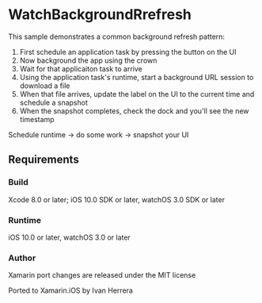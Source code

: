 WatchBackgroundRrefresh
=======================

This sample demonstrates a common background refresh pattern:

1.  First schedule an application task by pressing the button on the UI
2.  Now background the app using the crown
3.  Wait for that applicaiton task to arrive
4.  Using the application task's runtime, start a background URL session to download a file
5.  When that file arrives, update the label on the UI to the current time and schedule a snapshot
6.  When the snapshot completes, check the dock and you'll see the new timestamp

Schedule runtime -> do some work -> snapshot your UI

## Requirements

### Build

Xcode 8.0 or later; iOS 10.0 SDK or later, watchOS 3.0 SDK or later

### Runtime

iOS 10.0 or later, watchOS 3.0 or later

### Author
Xamarin port changes are released under the MIT license

Ported to Xamarin.iOS by Ivan Herrera
